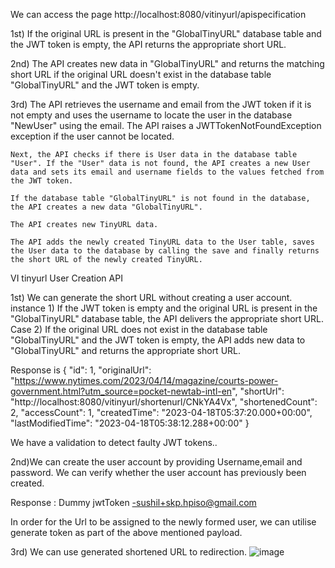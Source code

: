 

We can access the page http://localhost:8080/vitinyurl/apispecification




1st) If the original URL is present in the "GlobalTinyURL" database table and the JWT token is empty, the API returns the appropriate short URL.

 2nd) The API creates new data in "GlobalTinyURL" and returns the matching short URL if the original URL doesn't exist in the database table "GlobalTinyURL" and the JWT token is empty.

3rd) The API retrieves the username and email from the JWT token if it is not empty and uses the username to locate the user in the database "NewUser" using the email. The API raises a JWTTokenNotFoundException exception if the user cannot be located.

    Next, the API checks if there is User data in the database table "User". If the "User" data is not found, the API creates a new User data and sets its email and username fields to the values fetched from the JWT token.

    If the database table "GlobalTinyURL" is not found in the database, the API creates a new data "GlobalTinyURL".

    The API creates new TinyURL data.

    The API adds the newly created TinyURL data to the User table, saves the User data to the database by calling the save and finally returns the short URL of the newly created TinyURL.













VI tinyurl User Creation API

1st) We can generate the short URL without creating a user account.
instance 1) If the JWT token is empty and the original URL is present in the "GlobalTinyURL" database table, the API delivers the appropriate short URL.
Case 2) If the original URL does not exist in the database table "GlobalTinyURL" and the JWT token is empty, the API adds new data to "GlobalTinyURL" and returns the appropriate short URL.
 

Response is {
  "id": 1,
  "originalUrl": "https://www.nytimes.com/2023/04/14/magazine/courts-power-government.html?utm_source=pocket-newtab-intl-en",
  "shortUrl": "http://localhost:8080/vitinyurl/shortenurl/CNkYA4Vx",
  "shortenedCount": 2,
  "accessCount": 1,
  "createdTime": "2023-04-18T05:37:20.000+00:00",
  "lastModifiedTime": "2023-04-18T05:38:12.288+00:00"
}


We have a validation to detect faulty JWT tokens..

2nd)We can create the user account by providing Username,email and password.
We can verify whether the user account has previously been created. 

Response : Dummy jwtToken -sushil+skp.hpiso@gmail.com

In order for the Url to be assigned to the newly formed user, we can utilise generate token as part of the above mentioned payload. 

3rd) We can use generated shortened URL to redirection. 
![image](https://user-images.githubusercontent.com/29355409/232682962-cf105830-756a-45eb-ad38-8c0be9fa5096.png)
